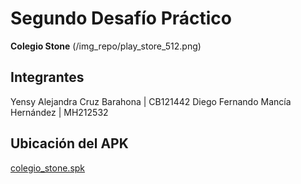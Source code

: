 # Segundo Desafío Práctico

**Colegio Stone**
(/img_repo/play_store_512.png)

## Integrantes
Yensy Alejandra Cruz Barahona | CB121442
Diego Fernando Mancía Hernández | MH212532

## Ubicación del APK
[colegio_stone.spk](apk/)
